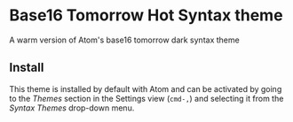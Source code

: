 
# Base16 Tomorrow Hot Syntax theme

A warm version of Atom's base16 tomorrow dark syntax theme


## Install

This theme is installed by default with Atom and can be activated by going to the _Themes_ section in the Settings view (`cmd-,`) and selecting it from the _Syntax Themes_ drop-down menu.
